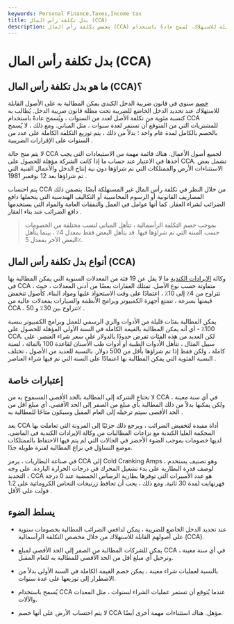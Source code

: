 ```yaml
---
keywords: Personal Finance,Taxes,Income tax
title: بدل تكلفة رأس المال (CCA)
description: مخصص تكلفة رأس المال (CCA) هو خصم سنوي في قانون ضريبة الدخل الكندي يمكن المطالبة به على الأصول القابلة للاستهلاك. يُسمح عادةً باستخدام CCA للمشتريات التي من المتوقع أن تستمر لعدة سنوات
---
```


# بدل تكلفة رأس المال (CCA)
## ما هو بدل تكلفة رأس المال (CCA)؟

[خصم](/deduction) سنوي في قانون ضريبة الدخل الكندي يمكن المطالبة به على الأصول القابلة للاستهلاك عند تحديد الدخل الخاضع للضريبة تحت مظلة قانون ضريبة الدخل. يُطالب به كنسبة مئوية من تكلفة الأصل لعدد من السنوات ، ويُسمح عادةً باستخدام CCA للمشتريات التي من المتوقع أن تستمر لعدة سنوات ، مثل المباني. ومع ذلك ، لا يُسمح بالخصم بالكامل لمدة عام واحد ؛ بدلاً من ذلك ، يتم توزيع التكلفة الكاملة على عدد من السنوات على الإقرارات الضريبية .

لا يتم منح حالة CCA لجميع أصول الأعمال. هناك قائمة مهمة من الاستبعادات التي يجب أخذها في الاعتبار عند حساب ما إذا كانت الشركة مؤهلة للحصول على CCA. تشمل بعض الاستثناءات الأرض والممتلكات التي تم شراؤها دون نية إنتاج الدخل والأعمال الفنية التي تم شراؤها بعد 12 نوفمبر 1981 .

يتم احتساب CCA من خلال النظر في تكلفة رأس المال غير المستهلكة أيضًا. يتضمن ذلك المصاريف القانونية أو الرسوم المحاسبية أو التكاليف الهندسية التي يتحملها دافع الضرائب لشراء العقار. كما أنها عوامل في العمل والنفقات العامة والمواد التي يستخدمها دافع الضرائب عند بناء العقار .

> بموجب خصم التكلفة الرأسمالية ، تتأهل المباني لنسب مختلفة من الخصومات حسب السنة التي تم شراؤها فيها. قد يتأهل البعض فقط بمعدل 4٪ ، بينما يتأهل البعض الآخر بمعدل 5٪.

>

## أنواع بدل تكلفة رأس المال (CCA)

وكالة [الإيرادات الكندية](/ccra) ما لا يقل عن 19 فئة من المعدلات السنوية التي يمكن المطالبة بها في CCA ، متفاوتة حسب نوع الأصل. تمتلك العقارات بعضًا من أدنى المعدلات ، حيث تتراوح من 4٪ إلى 10٪ ، اعتمادًا على وقت الاستحواذ عليها ومواد البناء. كأصول تنخفض قيمتها بسرعة ، تتمتع أجهزة الكمبيوتر وبرامج الأنظمة والسيارات بمعدلات عالية من CCA ، تتراوح بين 30٪ و 50٪ .

يمكن المطالبة بفئات قليلة من الأدوات والزي الرسمي للعمل وبرامج الكمبيوتر بنسبة 100٪ - أي أنه يمكن المطالبة بالقيمة الكاملة في السنة الأولى المؤهلة للحصول على CCA. لكن العديد من هذه الفئات تفرض حدودًا بالدولار على سعر شراء العنصر. على سبيل المثال ، تتأهل الأدوات الطبية أو أدوات طب الأسنان لقاعدة 100 بالمائة ، لسنة كاملة ، ولكن فقط إذا تم شراؤها بأقل من 500 دولار. بالنسبة للعديد من الأصول ، تختلف النسبة المئوية التي يمكن المطالبة بها اعتمادًا على السنة التي تم فيها شراء العناصر .

## إعتبارات خاصة

لا تحتاج الشركة إلى المطالبة بالحد الأقصى المسموح به من CCA في أي سنة معينة ، ولكن يمكنها بدلاً من ذلك المطالبة بأي مبلغ من الصفر إلى الحد الأقصى. أي مبلغ أقل من الحد الأقصى سيتم ترحيله إلى العام المقبل وسيكون متاحًا للمطالبة به .

يعد CCA أداة مفيدة لتخفيض الضرائب ، ويرجع ذلك جزئيًا إلى المرونة التي تعاملت بها المحكمة العليا الكندية مع نزاعات المطالبات من وكالة الإيرادات الكندية في الماضي. لديها خصومات بموجب الضوء الأخضر في الحالات التي لم يتم فيها الاحتفاظ بالممتلكات موضع التساؤل في نزاع المطالبة لفترة طويلة جدًا.

في صناعة البطاريات ، يرمز CCA إلى Cold Cranking Amps ، وهو تصنيف يستخدم لوصف قدرة البطارية على بدء تشغيل المحرك في درجات الحرارة الباردة. على وجه التحديد ، CCA هو عدد الأمبيرات التي توفرها بطارية الرصاص الحمضية عند 0 درجة فهرنهايت لمدة 30 ثانية. ومع ذلك ، يجب أن تحافظ زرنيخات النحاس الكروماتية على 1.2 فولت على الأقل .

## يسلط الضوء

- عند تحديد الدخل الخاضع للضريبة ، يمكن لدافعي الضرائب المطالبة بخصومات سنوية على أصولهم القابلة للاستهلاك من خلال مخصص التكلفة الرأسمالية (CCA).

- يمكن للشركات المطالبة من الصفر إلى الحد الأقصى لمبلغ CCA في أي سنة معينة ، وترحيل أي مبلغ أقل من الحد الأقصى للمطالبة به للعام المقبل.

- بالنسبة لعمليات شراء معينة ، يمكن خصم القيمة الكاملة في السنة الأولى بدلاً من الاضطرار إلى توزيعها على عدة سنوات.

- يُسمح باستخدام CCA عندما يُتوقع أن تستمر عمليات الشراء لسنوات ، مثل المعدات والآلات.

- لا يتم احتساب الأرض على أنها خصم CCA مؤهل. هناك استثناءات مهمة أخرى أيضًا.

